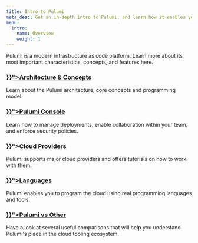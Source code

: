 ```yaml
---
title: Intro to Pulumi
meta_desc: Get an in-depth intro to Pulumi, and learn how it enables you to program the cloud.
menu:
  intro:
    name: Overview
    weight: 1
---
```


Pulumi is a modern infrastructure as code platform. Learn more about its most important characteristics, concepts, and features here.

<div class="md:flex flex-row mt-6 mb-6">
    <div class="w-1/2 border-solid border-t-2 border-gray-200">
        <h3 class="no-anchor pt-4"><a href="{{< prelref "concepts" >}}"><i class="fas fa-book pr-2"></i>Architecture & Concepts</a></h3>
        <p>Learn about the Pulumi architecture, core concepts and programming model.</p>
    </div>
    <div class="w-1/2 border-solid ml-4 border-t-2 border-gray-200">
        <h3 class="no-anchor pt-4"><a href="{{< prelref "console" >}}"><i class="far fa-window-maximize pr-2"></i>Pulumi Console</a></h3>
        <p>Learn how to manage deployments, enable collaboration within your team, and enforce security policies.</p>
    </div>
</div>
<div class="md:flex flex-row mt-6 mb-6">
    <div class="w-1/2 border-solid border-t-2 border-gray-200">
        <h3 class="no-anchor pt-4"><a href="{{< prelref "cloud-providers" >}}"><i class="fas fa-cloud pr-2"></i>Cloud Providers</a></h3>
        <p>Pulumi supports major cloud providers and offers tutorials on how to work with them.</p>
    </div>
    <div class="w-1/2 border-solid ml-4 border-t-2 border-gray-200">
        <h3 class="no-anchor pt-4"><a href="{{< prelref "languages" >}}"><i class="fas fa-keyboard pr-2"></i>Languages</a></h3>
        <p>Pulumi enables you to program the cloud using real programming languages and tools.</p>
    </div>
</div>
<div class="md:flex flex-row mt-6 mb-6">
    <div class="w-1/2 border-solid border-t-2 border-gray-200">
        <h3 class="no-anchor pt-4"><a href="{{< prelref "vs" >}}"><i class="fas fa-greater-than pr-2"></i>Pulumi vs Other</a></h3>
        <p>Have a look at several useful comparisons that will help you understand Pulumi's place in the cloud tooling ecosystem.</p>
    </div>
</div>
